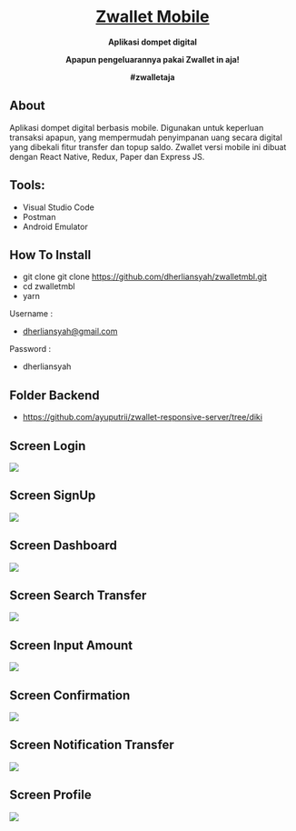<h1 align="center">
  <a href="#">Zwallet Mobile</a>
</h1>

<p align="center"><b>Aplikasi dompet digital</b></p>
<p align="center"><b>Apapun pengeluarannya pakai Zwallet in aja!</b></p>
<p align="center"><b>#zwalletaja</b></p>

## About

Aplikasi dompet digital berbasis mobile. Digunakan untuk keperluan transaksi apapun, yang mempermudah penyimpanan uang secara digital yang dibekali fitur transfer dan topup saldo. Zwallet versi mobile ini dibuat dengan React Native, Redux, Paper dan Express JS.

## Tools:

- Visual Studio Code
- Postman
- Android Emulator

## How To Install

- git clone git clone https://github.com/dherliansyah/zwalletmbl.git
- cd zwalletmbl
- yarn

Username : 
- dherliansyah@gmail.com

Password :
- dherliansyah

## Folder Backend

- https://github.com/ayuputrii/zwallet-responsive-server/tree/diki

## Screen Login

<img src="https://user-images.githubusercontent.com/67412768/102751175-c939d580-4399-11eb-9693-164356b90efa.PNG" >

## Screen SignUp

<img src="https://user-images.githubusercontent.com/67412768/102751241-ef5f7580-4399-11eb-98af-88ff94cec500.PNG" >

## Screen Dashboard

<img src="https://user-images.githubusercontent.com/67412768/102751337-1e75e700-439a-11eb-8d6f-ff9ff31e18c0.PNG" >

## Screen Search Transfer

<img src="https://user-images.githubusercontent.com/67412768/102751427-511fdf80-439a-11eb-8089-e18a3c8d7da5.PNG" >

## Screen Input Amount

<img src="https://user-images.githubusercontent.com/67412768/102751503-71e83500-439a-11eb-8919-7ffe4bc91a27.PNG" >

## Screen Confirmation 

<img src="https://user-images.githubusercontent.com/67412768/102751568-9c39f280-439a-11eb-966e-baf52fe73c56.PNG" >  

## Screen Notification Transfer

<img src="https://user-images.githubusercontent.com/67412768/102753059-24b99280-439d-11eb-8bb7-2248aa3ac4c9.PNG" >

## Screen Profile

<img src="https://user-images.githubusercontent.com/67412768/102751773-fd61c600-439a-11eb-9883-41c79332f339.PNG" >

